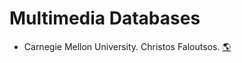 # Multimedia Databases
- Carnegie Mellon University. Christos Faloutsos.
[:earth_americas:](http://www.cs.cmu.edu/~christos/courses/826.F19/)